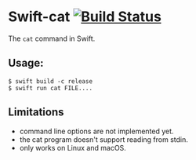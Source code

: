 # Swift-cat [![Build Status](https://travis-ci.org/tetsuok/swift-cat.svg?branch=master)](https://travis-ci.org/tetsuok/swift-cat)

The `cat` command in Swift.

## Usage:

```
$ swift build -c release
$ swift run cat FILE....
```

## Limitations

- command line options are not implemented yet.
- the cat program doesn't support reading from stdin.
- only works on Linux and macOS.
